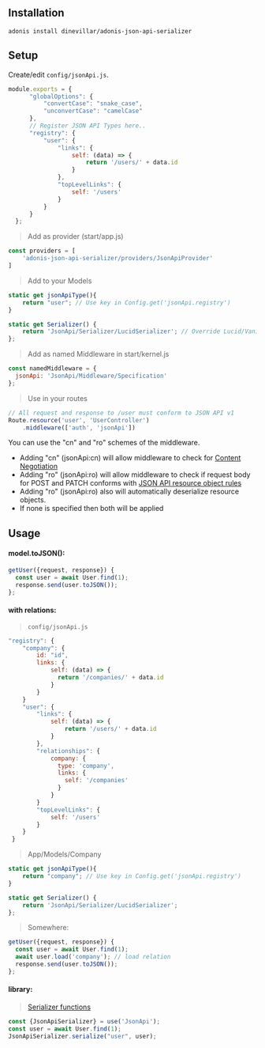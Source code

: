 ## Installation

`adonis install dinevillar/adonis-json-api-serializer`

## Setup
Create/edit ``config/jsonApi.js``.

``` javascript
module.exports = {
      "globalOptions": {
          "convertCase": "snake_case",
          "unconvertCase": "camelCase"
      },
      // Register JSON API Types here..
      "registry": {
          "user": {
              "links": {
                  self: (data) => {
                      return '/users/' + data.id
                  }
              },
              "topLevelLinks": {
                  self: '/users'
              }
          }
      }
  };

```

> Add as provider (start/app.js)

``` javascript
const providers = [
	'adonis-json-api-serializer/providers/JsonApiProvider'
]
```

> Add to your Models
``` javascript
static get jsonApiType(){
    return "user"; // Use key in Config.get('jsonApi.registry')
}

static get Serializer() {
    return 'JsonApi/Serializer/LucidSerializer'; // Override Lucid/VanillaSerializer
};
```

> Add as named Middleware in start/kernel.js
``` javascript
const namedMiddleware = {
  jsonApi: 'JsonApi/Middleware/Specification'
};
```

> Use in your routes
``` javascript
// All request and response to /user must conform to JSON API v1
Route.resource('user', 'UserController')
    .middleware(['auth', 'jsonApi'])
```
You can use the "cn" and "ro" schemes of the middleware.
- Adding "cn" (jsonApi:cn) will allow middleware to check for [Content Negotiation](http://jsonapi.org/format/#content-negotiation)
- Adding "ro" (jsonApi:ro) will allow middleware to check if request body for POST and PATCH conforms with [JSON API resource object rules](http://jsonapi.org/format/#crud)
- Adding "ro" (jsonApi:ro) also will automatically deserialize resource objects.
- If none is specified then both will be applied

## Usage
#### model.toJSON():
``` javascript
getUser({request, response}) {
  const user = await User.find(1);
  response.send(user.toJSON());
};
```

#### with relations:
> `config/jsonApi.js`
``` javascript
"registry": {
	"company": {
		id: "id",
		links: {
			self: (data) => {
			  return '/companies/' + data.id
			}
		}
	}
	"user": {
		"links": {
			self: (data) => {
				return '/users/' + data.id
			}
		},
		"relationships": {
			company: {
			  type: 'company',
			  links: {
			    self: '/companies'
			  }
			}
		}
		"topLevelLinks": {
			self: '/users'
		}
  	}
 }
```
> App/Models/Company
``` javascript
static get jsonApiType(){
    return "company"; // Use key in Config.get('jsonApi.registry')
}

static get Serializer() {
    return 'JsonApi/Serializer/LucidSerializer';
};
```
> Somewhere:
``` javascript
getUser({request, response}) {
  const user = await User.find(1);
  await user.load('company'); // load relation
  response.send(user.toJSON());
};
```
#### library:
> [Serializer functions](https://github.com/danivek/json-api-serializer/blob/master/lib/JSONAPISerializer.js)
``` javascript
const {JsonApiSerializer} = use('JsonApi');
const user = await User.find(1);
JsonApiSerializer.serialize("user", user);
```
